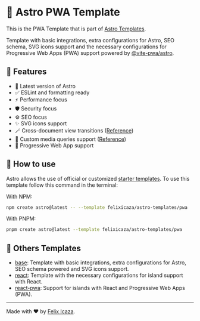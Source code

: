 # 🚀 Astro PWA Template

This is the PWA Template that is part of [Astro Templates](https://github.com/felixicaza/astro-templates).

Template with basic integrations, extra configurations for Astro, SEO schema, SVG icons support and the necessary configurations for Progressive Web Apps (PWA) support powered by [@vite-pwa/astro](https://github.com/vite-pwa/astro).

## 👀 Features

- 🚀 Latest version of Astro
- ✅ ESLint and formatting ready
- ⚡ Performance focus
- 🛡️ Security focus
- ⚙️ SEO focus
- ✨ SVG icons support
- 🪄 Cross-document view transitions ([Reference](https://developer.chrome.com/docs/web-platform/view-transitions/cross-document))
- 💅 Custom media queries support ([Reference](https://drafts.csswg.org/mediaqueries-5/#custom-mq))
- 📱 Progressive Web App support

## 🤔 How to use

Astro allows the use of official or customized [starter templates](https://docs.astro.build/en/install/auto/#starter-templates). To use this template follow this command in the terminal:

With NPM:

```bash
npm create astro@latest -- --template felixicaza/astro-templates/pwa
```

With PNPM:

```bash
pnpm create astro@latest --template felixicaza/astro-templates/pwa
```

## 📖 Others Templates

- [base](https://github.com/felixicaza/astro-templates/tree/main/base): Template with basic integrations, extra configurations for Astro, SEO schema powered and SVG icons support.
- [react](https://github.com/felixicaza/astro-templates/tree/main/react/): Template with the necessary configurations for island support with React.
- [react-pwa](https://github.com/felixicaza/astro-templates/tree/main/react-pwa/): Support for islands with React and Progressive Web Apps (PWA).

---

Made with ❤️ by [Felix Icaza](https://felixicaza.com).
